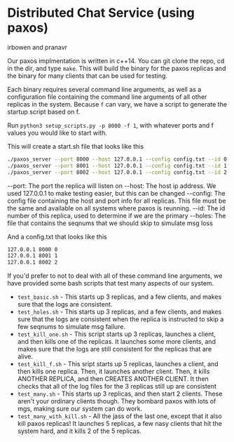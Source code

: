 # Distributed Chat Service (using paxos)

irbowen and pranavr

Our paxos implmentation is written in c++14. You can git clone the repo, cd in the dir, and type `make`.
This will build the binary for the paxos replicas and the binary for many clients that can be used for testing.

Each binary requires several command line arguments, as well as a configuration file containing the command line arguments of all other replicas in the system. Because `f` can vary, we have a script to generate the startup script based on f.

Run `python3 setup_scripts.py -p 8000 -f 1`, with whatever ports and f values you would like to start with.

This will create a start.sh file that looks like this

```bash
./paxos_server --port 8000 --host 127.0.0.1 --config config.txt --id 0 --holes holes.txt &
./paxos_server --port 8001 --host 127.0.0.1 --config config.txt --id 1 --holes holes.txt &
./paxos_server --port 8002 --host 127.0.0.1 --config config.txt --id 2 --holes holes.txt &
```
--port: The port the replica will listen on
--host: The host ip address. We used 127.0.0.1 to make testing easier, but this can be changed
--config: The config file containing the host and port info for all replicas. This file must be the same and available on all systems where paxos is reunning.
--id: The id number of this replica, used to determine if we are the primary
--holes: The file that contains the seqnums that we should skip to simulate msg loss

And a config.txt that looks like this

```bash
127.0.0.1 8000 0
127.0.0.1 8001 1
127.0.0.1 8002 2
```

If you'd prefer to not to deal with all of these command line arguments, we have provided some bash scripts that test many aspects of our system.

- `test_basic.sh` - This starts up 3 replicas, and a few clients, and makes sure that the logs are consistent.
- `test_holes.sh` - This starts up 3 replicas, and a few clients, and makes sure that the logs are consistent when the replica is instructed to skip a few seqnums to simulate msg failure.
- `test_kill_one.sh` - This script starts up 3 replicas, launches a client, and then kills one of the replicas. It launches some more clients, and makes sure that the logs are still consistent for the replicas that are alive.
- `test_kill_f.sh` - This sript starts up 5 replicas, launches a client, and then kills one replica. Then, it launches another client.  Then, it kills ANOTHER REPLICA, and then CREATES ANOTHER CLIENT. It then checks that all of the log files for the 3 replicas still up are consistent
- `test_many.sh` - This starts up 3 replicas, and then start 2 clients. These aren't your ordinary clients though. They bombard paxos with lots of mgs, making sure our system can do work.
- `test_many_with_kill.sh` - All the jass of the last one, except that it also kill paxos replicas! It launches 5 replicas, a few nasy clients that hit the system hard, and it kills 2 of the 5 replicas.
